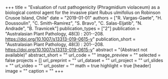 +++
title = "Evaluation of rust pathogenicity (Phragmidium violaceum) as a biological control agent for the invasive plant Rubus ulmifolius on Robinson Crusoe Island,  Chile"
date = "2019-01-01"
authors = ["R. Vargas-Gaete", "H. Doussoulin", "C. Smith-Ramirez", "S. Bravo", "C. Salas-Eljatib", "N. Andrade", "B. Travnicek"]
publication_types = ["2"]
publication = "Australasian Plant Pathology, 48(3) : 201--208. https://doi.org/10.1007/s13313-019-0615-y"
publication_short = "Australasian Plant Pathology, 48(3) : 201--208. https://doi.org/10.1007/s13313-019-0615-y"
abstract = "(Abstract not available)"
abstract_short = ""
url_code = ""
image_preview = ""
selected = false
projects = []
url_preprint = ""
url_dataset = ""
url_project = ""
url_slides = ""
url_video = ""
url_poster = ""
math = true
highlight = true
[header]
image = ""
caption = ""
+++
